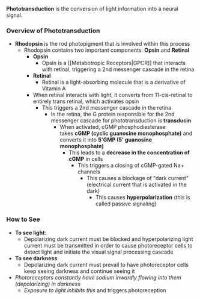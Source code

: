 **Phototransduction** is the conversion of light information into a neural signal.

### Overview of Phototransduction
- **Rhodopsin** is the rod photopigment that is involved within this process
	- Rhodopsin contains two important components: **Opsin** and **Retinal**
		- **Opsin**
			- Opsin is a [[Metabotropic Receptors|GPCR]] that interacts with retinal, triggering a 2nd messenger cascade in the retina
		- **Retinal**
			- Retinal is a light-absorbing molecule that is a derivative of Vitamin A
		- When retinal interacts with light, it converts from 11-cis-retinal to entirely trans retinal, which activates opsin
			- This triggers a 2nd messenger cascade in the retina
				- In the retina, the G protein responsible for the 2nd messenger cascade for phototransduction is **transducin**
					- When activated, cGMP phosphodiesterase takes **cGMP (cyclic guanosine monophosphate)** and converts it into **5'GMP (5' guanosine monophosphate)**
						- This leads to a **decrease in the concentration of cGMP** in cells
							- This triggers a closing of cGMP-gated Na+ channels
								- This causes a blockage of "dark current" (electrical current that is activated in the dark)
									- This causes **hyperpolarization** (this is called passive signaling)

### How to See
 - **To see light**:
	- Depolarizing dark current must be blocked and hyperpolarizing light current must be transmitted in order to cause photoreceptor cells to detect light and initiate the visual signal processing cascade
- **To see darkness**:
	- Depolarizing dark current must prevail to have photoreceptor cells keep seeing darkness and continue seeing it
- *Photoreceptors constantly have sodium inwardly flowing into them (depolarizing) in darkness*
	- *Exposure to light inhibits this* and triggers photoreception